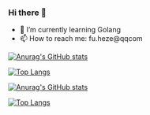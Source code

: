 ### Hi there 👋
- 🌱 I’m currently learning Golang
- 📫 How to reach me: fu.heze@qqcom

[![Anurag's GitHub stats](https://github-readme-stats.vercel.app/api?username=HezeCode&count_private=true&&show_icons=true&bg_color=f6f6f6#gh-light-mode-only)](https://github.com/anuraghazra/github-readme-stats#gh-light-mode-only)

[![Top Langs](https://github-readme-stats.vercel.app/api/top-langs/?username=HezeCode&layout=compact&count_private=true&bg_color=f6f6f6#gh-light-mode-only)](https://github.com/anuraghazra/github-readme-stats#gh-light-mode-only)

[![Anurag's GitHub stats](https://github-readme-stats.vercel.app/api?username=HezeCode&count_private=true&&show_icons=true&theme=dracula&border_color=444c56#gh-dark-mode-only)](https://github.com/anuraghazra/github-readme-stats#gh-dark-mode-only)

[![Top Langs](https://github-readme-stats.vercel.app/api/top-langs/?username=HezeCode&layout=compact&count_private=true&theme=dracula&border_color=444c56#gh-dark-mode-only)](https://github.com/anuraghazra/github-readme-stats#gh-dark-mode-only)
